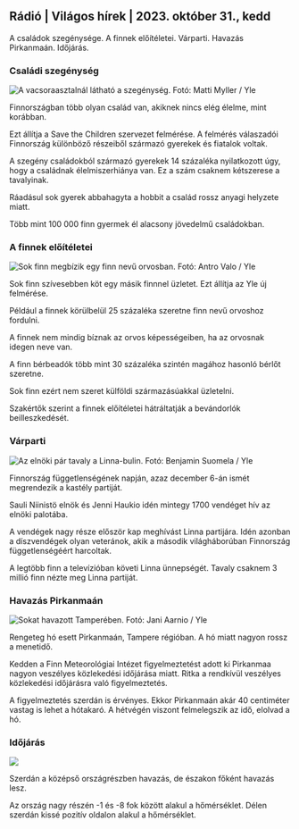 ## Rádió \| Világos hírek \| 2023. október 31., kedd

A családok szegénysége. A finnek előítéletei. Várparti. Havazás Pirkanmaán. Időjárás.

### Családi szegénység

![A vacsoraasztalnál látható a szegénység. Fotó: Matti Myller / Yle](https://images.cdn.yle.fi/image/upload/c_crop,h_1080,w_1919,x_0,y_0/ar_1.7777777777777777,c_fill,g_faces,h_675,0/dpr.1_205q_auto:eco/f_auto/fl_lossy/v1674642954/39-106372263d105c885d6a)

Finnországban több olyan család van, akiknek nincs elég élelme, mint korábban.

Ezt állítja a Save the Children szervezet felmérése. A felmérés válaszadói Finnország különböző részeiből származó gyerekek és fiatalok voltak.

A szegény családokból származó gyerekek 14 százaléka nyilatkozott úgy, hogy a családnak élelmiszerhiánya van. Ez a szám csaknem kétszerese a tavalyinak.

Ráadásul sok gyerek abbahagyta a hobbit a család rossz anyagi helyzete miatt.

Több mint 100 000 finn gyermek él alacsony jövedelmű családokban.

### A finnek előítéletei

![Sok finn megbízik egy finn nevű orvosban. Fotó: Antro Valo / Yle](https://images.cdn.yle.fi/image/upload/c_crop,h_3179,w_5653,x_0,y_83/ar_1.7777777777777777,c_fill,g_faces,h_675,0.dpr1_200,0/dpr1_200q_auto:eco/f_auto/fl_lossy/v1697116975/39-11855466527f10854aec)

Sok finn szívesebben köt egy másik finnnel üzletet. Ezt állítja az Yle új felmérése.

Például a finnek körülbelül 25 százaléka szeretne finn nevű orvoshoz fordulni.

A finnek nem mindig bíznak az orvos képességeiben, ha az orvosnak idegen neve van.

A finn bérbeadók több mint 30 százaléka szintén magához hasonló bérlőt szeretne.

Sok finn ezért nem szeret külföldi származásúakkal üzletelni.

Szakértők szerint a finnek előítéletei hátráltatják a bevándorlók beilleszkedését.

### Várparti

![Az elnöki pár tavaly a Linna-bulin. Fotó: Benjamin Suomela / Yle](https://images.cdn.yle.fi/image/upload/c_crop,h_1674,w_2976,x_0,y_24/ar_1.7777777777777777,c_fill,g_faces,h_6275,/d_pr_6275,0q_auto:eco/f_auto/fl_lossy/v1670345033/39-1044359638f710a6e724)

Finnország függetlenségének napján, azaz december 6-án ismét megrendezik a kastély partiját.

Sauli Niinistö elnök és Jenni Haukio idén mintegy 1700 vendéget hív az elnöki palotába.

A vendégek nagy része először kap meghívást Linna partijára. Idén azonban a díszvendégek olyan veteránok, akik a második világháborúban Finnország függetlenségéért harcoltak.

A legtöbb finn a televízióban követi Linna ünnepségét. Tavaly csaknem 3 millió finn nézte meg Linna partiját.

### Havazás Pirkanmaán

![Sokat havazott Tamperében. Fotó: Jani Aarnio / Yle](https://images.cdn.yle.fi/image/upload/c_crop,h_3375,w_6000,x_0,y_331/ar_1.7777777777777777,c_fill,g_faces,h_1270,/w_prdq_auto:eco/f_auto/fl_lossy/v1698736404/39-11934306540799d9879d)

Rengeteg hó esett Pirkanmaán, Tampere régióban. A hó miatt nagyon rossz a menetidő.

Kedden a Finn Meteorológiai Intézet figyelmeztetést adott ki Pirkanmaa nagyon veszélyes közlekedési időjárása miatt. Ritka a rendkívül veszélyes közlekedési időjárásra való figyelmeztetés.

A figyelmeztetés szerdán is érvényes. Ekkor Pirkanmaán akár 40 centiméter vastag is lehet a hótakaró. A hétvégén viszont felmelegszik az idő, elolvad a hó.

### Időjárás

![](https://images.cdn.yle.fi/image/upload/c_crop,h_1080,w_1919,x_0,y_0/ar_1.7777777777777777,c_fill,g_faces,h_675,w_1200/0/q_:autoe.f_auto/fl_lossy/v1698767793/39-11940016541239893d2b)

Szerdán a középső országrészben havazás, de északon főként havazás lesz.

Az ország nagy részén -1 és -8 fok között alakul a hőmérséklet. Délen szerdán kissé pozitív oldalon alakul a hőmérséklet.